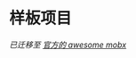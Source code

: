 # 样板项目

*已迁移至 [官方的 awesome mobx](https://github.com/mobxjs/awesome-mobx/blob/master/README-CN.md#%E6%A0%B7%E6%9D%BF%E9%A1%B9%E7%9B%AE)*
